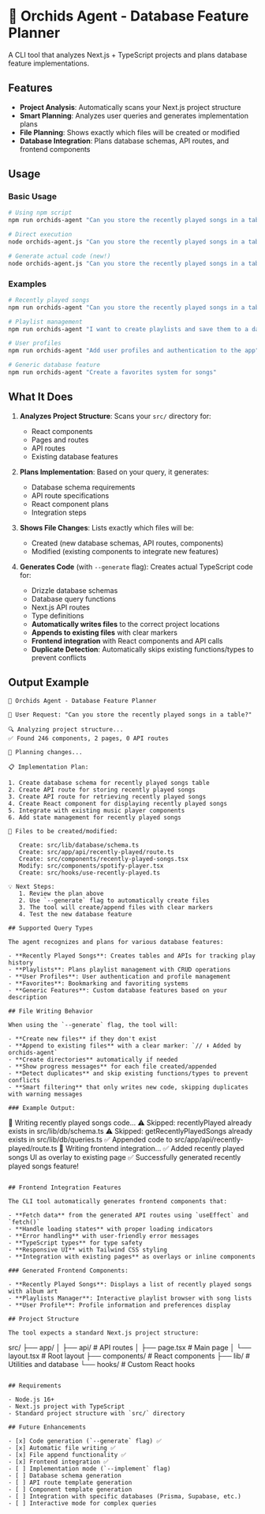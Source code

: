 # 🎵 Orchids Agent - Database Feature Planner

A CLI tool that analyzes Next.js + TypeScript projects and plans database feature implementations.

## Features

- **Project Analysis**: Automatically scans your Next.js project structure
- **Smart Planning**: Analyzes user queries and generates implementation plans
- **File Planning**: Shows exactly which files will be created or modified
- **Database Integration**: Plans database schemas, API routes, and frontend components

## Usage

### Basic Usage

```bash
# Using npm script
npm run orchids-agent "Can you store the recently played songs in a table?"

# Direct execution
node orchids-agent.js "Can you store the recently played songs in a table?"

# Generate actual code (new!)
node orchids-agent.js "Can you store the recently played songs in a table?" --generate
```

### Examples

```bash
# Recently played songs
npm run orchids-agent "Can you store the recently played songs in a table?"

# Playlist management
npm run orchids-agent "I want to create playlists and save them to a database"

# User profiles
npm run orchids-agent "Add user profiles and authentication to the app"

# Generic database feature
npm run orchids-agent "Create a favorites system for songs"
```

## What It Does

1. **Analyzes Project Structure**: Scans your `src/` directory for:
   - React components
   - Pages and routes
   - API routes
   - Existing database features

2. **Plans Implementation**: Based on your query, it generates:
   - Database schema requirements
   - API route specifications
   - React component plans
   - Integration steps

3. **Shows File Changes**: Lists exactly which files will be:
   - Created (new database schemas, API routes, components)
   - Modified (existing components to integrate new features)

4. **Generates Code** (with `--generate` flag): Creates actual TypeScript code for:
   - Drizzle database schemas
   - Database query functions
   - Next.js API routes
   - Type definitions
   - **Automatically writes files** to the correct project locations
   - **Appends to existing files** with clear markers
   - **Frontend integration** with React components and API calls
   - **Duplicate Detection**: Automatically skips existing functions/types to prevent conflicts

## Output Example

```
🎵 Orchids Agent - Database Feature Planner

📝 User Request: "Can you store the recently played songs in a table?"

🔍 Analyzing project structure...
✅ Found 246 components, 2 pages, 0 API routes

🧠 Planning changes...

📋 Implementation Plan:

1. Create database schema for recently played songs table
2. Create API route for storing recently played songs
3. Create API route for retrieving recently played songs
4. Create React component for displaying recently played songs
5. Integrate with existing music player components
6. Add state management for recently played songs

📁 Files to be created/modified:

   Create: src/lib/database/schema.ts
   Create: src/app/api/recently-played/route.ts
   Create: src/components/recently-played-songs.tsx
   Modify: src/components/spotify-player.tsx
   Create: src/hooks/use-recently-played.ts

💡 Next Steps:
   1. Review the plan above
   2. Use `--generate` flag to automatically create files
   3. The tool will create/append files with clear markers
   4. Test the new database feature

## Supported Query Types

The agent recognizes and plans for various database features:

- **Recently Played Songs**: Creates tables and APIs for tracking play history
- **Playlists**: Plans playlist management with CRUD operations
- **User Profiles**: User authentication and profile management
- **Favorites**: Bookmarking and favoriting systems
- **Generic Features**: Custom database features based on your description

## File Writing Behavior

When using the `--generate` flag, the tool will:

- **Create new files** if they don't exist
- **Append to existing files** with a clear marker: `// ⬇️ Added by orchids-agent`
- **Create directories** automatically if needed
- **Show progress messages** for each file created/appended
- **Detect duplicates** and skip existing functions/types to prevent conflicts
- **Smart filtering** that only writes new code, skipping duplicates with warning messages

### Example Output:
```
📝 Writing recently played songs code...
⚠️  Skipped: recentlyPlayed already exists in src/lib/db/schema.ts
⚠️  Skipped: getRecentlyPlayedSongs already exists in src/lib/db/queries.ts
✅ Appended code to src/app/api/recently-played/route.ts
📝 Writing frontend integration...
✅ Added recently played songs UI as overlay to existing page
✅ Successfully generated recently played songs feature!
```

## Frontend Integration Features

The CLI tool automatically generates frontend components that:

- **Fetch data** from the generated API routes using `useEffect` and `fetch()`
- **Handle loading states** with proper loading indicators
- **Error handling** with user-friendly error messages
- **TypeScript types** for type safety
- **Responsive UI** with Tailwind CSS styling
- **Integration with existing pages** as overlays or inline components

### Generated Frontend Components:

- **Recently Played Songs**: Displays a list of recently played songs with album art
- **Playlists Manager**: Interactive playlist browser with song lists
- **User Profile**: Profile information and preferences display

## Project Structure

The tool expects a standard Next.js project structure:

```
src/
├── app/
│   ├── api/          # API routes
│   ├── page.tsx      # Main page
│   └── layout.tsx    # Root layout
├── components/       # React components
├── lib/             # Utilities and database
└── hooks/           # Custom React hooks
```

## Requirements

- Node.js 16+
- Next.js project with TypeScript
- Standard project structure with `src/` directory

## Future Enhancements

- [x] Code generation (`--generate` flag) ✅
- [x] Automatic file writing ✅
- [x] File append functionality ✅
- [x] Frontend integration ✅
- [ ] Implementation mode (`--implement` flag)
- [ ] Database schema generation
- [ ] API route template generation
- [ ] Component template generation
- [ ] Integration with specific databases (Prisma, Supabase, etc.)
- [ ] Interactive mode for complex queries 